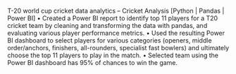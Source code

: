T-20 world cup cricket data analytics – Cricket Analysis [Python |  Pandas | Power BI] 
• Created a Power BI report to identify top 11 players for a T20 cricket team by  cleaning and transforming the data with pandas, and evaluating various player performance metrics.
• Used the resulting Power BI dashboard to select players for various categories (openers, middle order/anchors, finishers, all-rounders, specialist fast bowlers) and ultimately choose the top 11 players to play in the match. 
• Selected team using the Power BI dashboard has 95% of chances to win the game.
